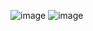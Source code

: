 ![image](https://github.com/user-attachments/assets/3bc24c07-8ada-4868-9246-2bd812374c5a)
![image](https://github.com/user-attachments/assets/a426ebd3-7ad0-4d74-8688-61b6e41b8583)
